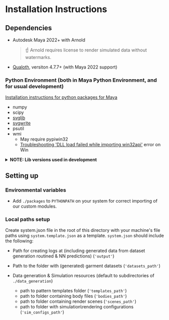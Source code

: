 # Installation Instructions

## Dependencies

* Autodesk Maya 2022+ with Arnold
    >☝ Arnold requires license to render simulated data without watermarks.

* [Qualoth](http://www.fxgear.net/vfx-software?locale=en), versiton 4.7.7+ (with Maya 2022 support)
### Python Environment (both in Maya Python Environment, and for usual development)

[Installation instructions for python packages for Maya](https://knowledge.autodesk.com/support/maya/learn-explore/caas/CloudHelp/cloudhelp/2022/ENU/Maya-Scripting/files/GUID-72A245EC-CDB4-46AB-BEE0-4BBBF9791627-htm.html)

* numpy
* scipy
* [svglib](https://pypi.org/project/svglib/)
* [svgwrite](https://pypi.org/project/svgwrite/)
* psutil
* wmi
    * May require pypiwin32
    * [Troubleshooting 'DLL load failed while importing win32api'](https://stackoverflow.com/questions/58612306/how-to-fix-importerror-dll-load-failed-while-importing-win32api) error on Win


<details>
    <summary> <b>NOTE: Lib versions used in development</b></summary>
    python==3.8.5
    numpy==1.19.2
    scipy==1.6.2
    svglib==1.0.1
    svgwrite==1.4
    psutil==5.7.2
    wmi=1.5.1
</details>

## Setting up 
### Environmental variables

* Add `./packages` to `PYTHONPATH` on your system for correct importing of our custom modules.
### Local paths setup

Create system.json file in the root of this directory with your machine's file paths using `system.template.json` as a template. 
`system.json` should include the following: 
* Path for creating logs at (including generated data from dataset generation routined & NN predictions) (`'output'`)
* Path to the folder with (generated) garment datasets (`'datasets_path'`)

* Data generation & Simulation resources  (default to subdirectories of `./data_generation`)
    * path to pattern templates folder (`'templates_path'`) 
    * path to folder containing body files (`'bodies_path'`)
    * path to folder containing render scenes (`'scenes_path'`)
    * path to folder with simulation\rendering configurations (`'sim_configs_path'`)